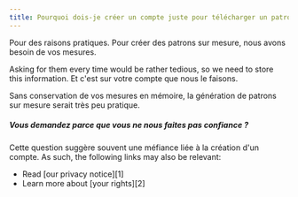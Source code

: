 ```yaml
---
title: Pourquoi dois-je créer un compte juste pour télécharger un patron ?
---
```


Pour des raisons pratiques. Pour créer des patrons sur mesure, nous avons besoin de vos mesures.

Asking for them every time would be rather tedious, so we need to store this information. Et c'est sur votre compte que nous le faisons.

Sans conservation de vos mesures en mémoire, la génération de patrons sur mesure serait très peu pratique.

<Note>

##### Vous demandez parce que vous ne nous faites pas confiance ?

Cette question suggère souvent une méfiance liée à la création d'un compte. As such, the following links may also be relevant:

- Read \[our privacy notice]\[1]
- Learn more about \[your rights]\[2]

</Note>
